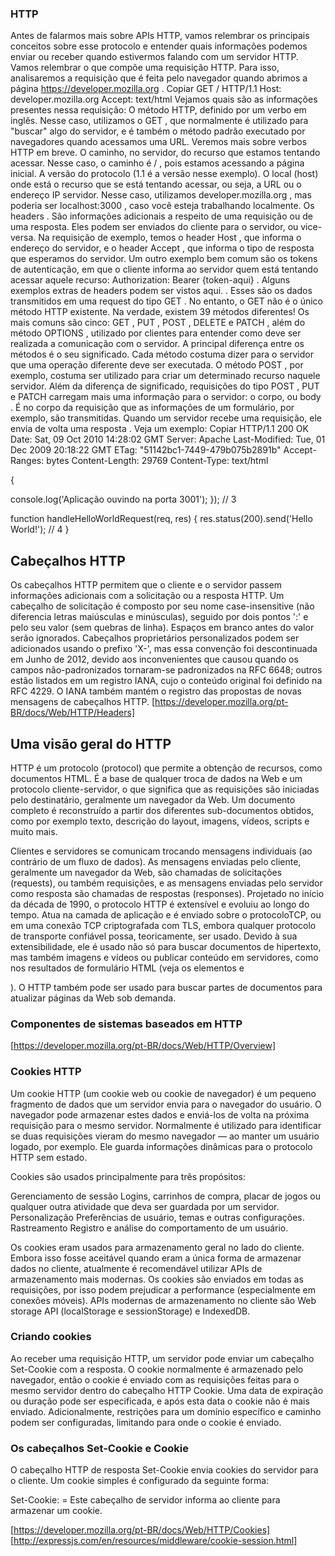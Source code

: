 ### HTTP

Antes de falarmos mais sobre APIs HTTP, vamos relembrar os principais conceitos sobre esse protocolo e entender quais informações podemos enviar ou receber quando estivermos falando com um servidor HTTP.
Vamos relembrar o que compõe uma requisição HTTP. Para isso, analisaremos a requisição que é feita pelo navegador quando abrimos a página https://developer.mozilla.org .
Copiar
GET / HTTP/1.1
Host: developer.mozilla.org
Accept: text/html
Vejamos quais são as informações presentes nessa requisição:
O método HTTP, definido por um verbo em inglês. Nesse caso, utilizamos o GET , que normalmente é utilizado para "buscar" algo do servidor, e é também o método padrão executado por navegadores quando acessamos uma URL. Veremos mais sobre verbos HTTP em breve.
O caminho, no servidor, do recurso que estamos tentando acessar. Nesse caso, o caminho é / , pois estamos acessando a página inicial.
A versão do protocolo (1.1 é a versão nesse exemplo).
O local (host) onde está o recurso que se está tentando acessar, ou seja, a URL ou o endereço IP servidor. Nesse caso, utilizamos developer.mozilla.org , mas poderia ser localhost:3000 , caso você esteja trabalhando localmente.
Os headers . São informações adicionais a respeito de uma requisição ou de uma resposta. Eles podem ser enviados do cliente para o servidor, ou vice-versa. Na requisição de exemplo, temos o header Host , que informa o endereço do servidor, e o header Accept , que informa o tipo de resposta que esperamos do servidor. Um outro exemplo bem comum são os tokens de autenticação, em que o cliente informa ao servidor quem está tentando acessar aquele recurso: Authorization: Bearer {token-aqui} . Alguns exemplos extras de headers podem ser vistos aqui. .
Esses são os dados transmitidos em uma request do tipo GET . No entanto, o GET não é o único método HTTP existente. Na verdade, existem 39 métodos diferentes! Os mais comuns são cinco: GET , PUT , POST , DELETE e PATCH , além do método OPTIONS , utilizado por clientes para entender como deve ser realizada a comunicação com o servidor.
A principal diferença entre os métodos é o seu significado. Cada método costuma dizer para o servidor que uma operação diferente deve ser executada. O método POST , por exemplo, costuma ser utilizado para criar um determinado recurso naquele servidor.
Além da diferença de significado, requisições do tipo POST , PUT e PATCH carregam mais uma informação para o servidor: o corpo, ou body . É no corpo da requisição que as informações de um formulário, por exemplo, são transmitidas.
Quando um servidor recebe uma requisição, ele envia de volta uma resposta . Veja um exemplo:
Copiar
HTTP/1.1 200 OK
Date: Sat, 09 Oct 2010 14:28:02 GMT
Server: Apache
Last-Modified: Tue, 01 Dec 2009 20:18:22 GMT
ETag: "51142bc1-7449-479b075b2891b"
Accept-Ranges: bytes
Content-Length: 29769
Content-Type: text/html

<!DOCTYPE html... (aqui vêm os 29769 bytes da página solicitada)
A composição da resposta é definida por:
A versão do protocolo (1.1 no nosso exemplo).
O código do status, que diz se a requisição foi um sucesso ou não (nesse caso, deu certo, pois recebemos um código 200 ), acompanhado de uma pequena mensagem descritiva ( OK , nesse caso).
Os Headers , no mesmo esquema da requisição. No caso do exemplo acima, o Content-Type diz para o navegador o que ele precisa fazer. No caso do HTML, ele deve renderizar o documento na página.
Um body , que é opcional. Por exemplo, caso você submeta um formulário registrando um pedido em uma loja virtual, no corpo da resposta pode ser retornado o número do pedido ou algo do tipo.
Após a resposta, a conexão com o servidor é fechada ou guardada para futuras requisições (seu navegador faz essa parte por você).
Note que tanto requisições quanto respostas podem ter headers e um body. No entanto, é importante não confundir uma coisa com a outra: o body e os headers da requisição representam a informação que o cliente está enviando para o servidor . Por outro lado, o body e os headers da resposta representam a informação que o servidor está devolvendo para o cliente .

### Códigos de status de respostas HTTP

Os códigos de status das respostas HTTP indicam se uma requisição HTTP foi corretamente concluída. As respostas são agrupadas em cinco classes:

1 - Respostas de informação (100-199),
2 - Respostas de sucesso (200-299),
3 - Redirecionamentos (300-399)
4 - Erros do cliente (400-499)
5 - Erros do servidor (500-599).

  6. Response Status Codes ..........................................47
      6.1. Overview of Status Codes ..................................48
      6.2. Informational 1xx .........................................50
           6.2.1. 100 Continue .......................................50
           6.2.2. 101 Switching Protocols ............................50
      6.3. Successful 2xx ............................................51
           6.3.1. 200 OK .............................................51
           6.3.2. 201 Created ........................................52
           6.3.3. 202 Accepted .......................................52
           6.3.4. 203 Non-Authoritative Information ..................52
           6.3.5. 204 No Content .....................................53
           6.3.6. 205 Reset Content ..................................53
      6.4. Redirection 3xx ...........................................54
           6.4.1. 300 Multiple Choices ...............................55
           6.4.2. 301 Moved Permanently ..............................56
           6.4.3. 302 Found ..........................................56
           6.4.4. 303 See Other ......................................57
           6.4.5. 305 Use Proxy ......................................58
           6.4.6. 306 (Unused) .......................................58
           6.4.7. 307 Temporary Redirect .............................58
      6.5. Client Error 4xx ..........................................58
           6.5.1. 400 Bad Request ....................................58
           6.5.2. 402 Payment Required ...............................59
           6.5.3. 403 Forbidden ......................................59
           6.5.4. 404 Not Found ......................................59
           6.5.5. 405 Method Not Allowed .............................59
           6.5.6. 406 Not Acceptable .................................60
           6.5.7. 408 Request Timeout ................................60
           6.5.8. 409 Conflict .......................................60
           6.5.9. 410 Gone ...........................................60
           6.5.10. 411 Length Required ...............................61
           6.5.11. 413 Payload Too Large .............................61
           6.5.12. 414 URI Too Long ..................................61
           6.5.13. 415 Unsupported Media Type ........................62
           6.5.14. 417 Expectation Failed ............................62
           6.5.15. 426 Upgrade Required ..............................62
      6.6. Server Error 5xx ..........................................62
           6.6.1. 500 Internal Server Error ..........................63
           6.6.2. 501 Not Implemented ................................63
           6.6.3. 502 Bad Gateway ....................................63
           6.6.4. 503 Service Unavailable ............................63
           6.6.5. 504 Gateway Timeout ................................63
           6.6.6. 505 HTTP Version Not Supported .....................64

### API
API é uma sigla para `A`pplication `P`rogramming `I`interface. ou seja , interface de programação de aplicação. isso que dizer que uma api é , basicamente, qualquer coisa que permita a comuunicação, de forma programatica, com uma determinada aplicação.
Um tipo muito comum  de API sao as APIs HTTP, que permitem que código se comuniquem com aplicações através de requisições HTTP. È desse tipo de API que boa parte da web é feita

Elas são extramamente importante nos dias de hoje , em que temos multiplos clients(web, apps mobile, tvs, smartwatches etc) se comunicando com o mesmo servidor! È assim que a nestflix esta sempre sincronizada entre seu celular e seu computador e sua televisão
nos projetos de front-end, voĉe integrou varias APIs com suas aplicações.

### Contextualizando

A partir de agora, você irá criar APIs, que vão receber requisições e devolver dados , passando por validações , regras de negócio , acesso ao banco de dados , etc.
Se compararmos uma aplicação web a um restaurante, o Front-End é a área das mesas , garçons e garçonetes: é onde a comunicação direta com clientes acontece, onde os pedidos são anotados, e também a parte que leva as receitas da cozinha até a mesa das pessoas.
O Back-End, por sua vez, é cozinha . É onde uma pessoa cozinheira, mediante o recebimento de um pedido, vai preparar os ingredientes , montar a receita e devolvê-lo para que uma pessoa atendente apresente esse prato a quem o pediu . É no Back-End que os dados serão filtrados , manipulados e preparados para envio ao Front-end. Esse, por sua vez, se encarrega de apresentá-los a quem fez o pedido.
Ainda na analogia da cozinha, uma API seria o quadro de pedidos que os setores de "Cozinha" e "Atendimento" usam para se comunicar:
Quando o client envia uma requisição para o Back-End , é como se uma pessoa atendente anotasse o pedido em um papel e o colocasse no balcão para ser preparado pela cozinha .
Quando o servidor envia a resposta para a requisição do client , ele mostra essas informações ao usuário via Front-End. É como se a cozinha entregasse o prato que foi pedido para que o atendente o leve para a mesa da pessoa cliente.
Pra ilustrar, a coisa toda funciona como a imagem abaixo:

Imagem que demonstra o panorama de uma aplicação web
Daqui pra frente, vamos focar nos conceitos e na construção das APIs, visto que uma API bem feita, assim como um quadro de pedidos bem organizado, pode ser a chave para uma aplicação (ou um restaurante) bem sucedida. 🧑‍🍳💻

## Express
O express é um framework Node.js criado para facilitar a criação de APIs HTTP com node. Ele nos fornece uma serie de recursos e abstração que facilitam a vida na hora  de decidir quais requisiçoes tratar, como tratalas, quais regras de negocio aplicar afins

O Frameork foi construido pensando em um padrao de contrução de APis Chamado de Rest, que você vai estudar mais a frente. Seu objetivo é nos ajudar a contruir APIs de forma mais facil, essencialmente nos permitindo criar Apis altamente funcionais com metade do trabalho  que teriamos para fazer isso na mão

existe outras ferramentas semelhantes no mercado, mas o Express é largamente adotado na comunidade hoje, e dois so motivos sâo:
- ele foi lançado no final de 2010, ou seja é um framework maduro e testadoi em batalha
- ele é um "unopinionated frameork"(frameorwk sem opinião). isso significa que ele não impões um padrão de desenvolvimento na hora de escrever o codigo

Hoje, o Express faz parte da Node.js Foundation . Isso demonstra o quão relevante ele é para a comunidade.
### exemplo em express

const express = require('express');

const app = express(); // 1

app.get('/hello', handleHelloWorldRequest); // 2

app.listen(3001, () => {
  console.log('Aplicação ouvindo na porta 3001');
}); // 3

function handleHelloWorldRequest(req, res) {
  res.status(200).send('Hello World!'); // 4
}

## Cabeçalhos HTTP

Os cabeçalhos HTTP permitem que o cliente e o servidor passem informações adicionais com a solicitação ou a resposta HTTP. Um cabeçalho de solicitação é composto por seu nome case-insensitive (não diferencia letras maiúsculas e minúsculas), seguido por dois pontos ':' e pelo seu valor (sem quebras de linha).  Espaços em branco antes do valor serão ignorados.
Cabeçalhos proprietários personalizados podem ser adicionados usando o prefixo 'X-', mas essa convenção foi descontinuada em Junho de 2012, devido aos inconvenientes que causou quando os campos não-padronizados tornaram-se padronizados na RFC 6648; outros estão listados em um registro IANA, cujo o conteúdo original foi definido na RFC 4229. O IANA também mantém o registro das propostas de novas mensagens de cabeçalhos HTTP.
[https://developer.mozilla.org/pt-BR/docs/Web/HTTP/Headers]

## Uma visão geral do HTTP
HTTP é um protocolo (protocol) que permite a obtenção de recursos, como documentos HTML. É a base de qualquer troca de dados na Web e um protocolo cliente-servidor, o que significa que as requisições são iniciadas pelo destinatário, geralmente um navegador da Web. Um documento completo é reconstruído a partir dos diferentes sub-documentos obtidos, como por exemplo texto, descrição do layout, imagens, vídeos, scripts e muito mais.

Clientes e servidores se comunicam trocando mensagens individuais (ao contrário de um fluxo de dados). As mensagens enviadas pelo cliente, geralmente um navegador da Web, são chamadas de solicitações (requests), ou também requisições, e as mensagens enviadas pelo servidor como resposta são chamadas de respostas (responses).
Projetado no início da década de 1990, o protocolo HTTP é extensível e evoluiu ao longo do tempo. Atua na camada de aplicação e é enviado sobre o protocoloTCP, ou em uma conexão TCP criptografada com TLS, embora qualquer protocolo de transporte confiável possa, teoricamente, ser usado. Devido à sua extensibilidade, ele é usado não só para buscar documentos de hipertexto, mas também imagens e vídeos ou publicar conteúdo em servidores, como nos resultados de formulário HTML (veja os elementos <html> e <form>). O HTTP também pode ser usado para buscar partes de documentos para atualizar páginas da Web sob demanda.

### Componentes de sistemas baseados em HTTP
[https://developer.mozilla.org/pt-BR/docs/Web/HTTP/Overview]

### Cookies HTTP
Um cookie HTTP (um cookie web ou cookie de navegador) é um pequeno fragmento de dados que um servidor envia para o navegador do usuário. O navegador pode armazenar estes dados e enviá-los de volta na próxima requisição para o mesmo servidor. Normalmente é utilizado para identificar se duas requisições vieram do mesmo navegador — ao manter um usuário logado, por exemplo. Ele guarda informações dinâmicas para o protocolo HTTP sem estado.

Cookies são usados principalmente para três propósitos:

Gerenciamento de sessão
Logins, carrinhos de compra, placar de jogos ou qualquer outra atividade que deva ser guardada por um servidor.
Personalização
Preferências de usuário, temas e outras configurações.
Rastreamento
Registro e análise do comportamento de um usuário.

Os cookies eram usados para armazenamento geral no lado do cliente. Embora isso fosse aceitável quando eram a única forma de armazenar dados no cliente, atualmente é recomendável utilizar APIs de armazenamento mais modernas. Os cookies são enviados em todas as requisições, por isso podem prejudicar a performance (especialmente em conexões móveis).  APIs modernas de armazenamento no cliente são Web storage API (localStorage e sessionStorage) e IndexedDB.

### Criando cookies
Ao receber uma requisição HTTP, um servidor pode enviar um cabeçalho Set-Cookie com a resposta. O  cookie normalmente é armazenado pelo navegador, então o cookie é enviado  com as requisições feitas para o mesmo servidor dentro  do cabeçalho HTTP Cookie. Uma data de expiração ou duração pode ser especificada, e após esta data o cookie não é mais enviado. Adicionalmente, restrições para um domínio específico e caminho podem ser configuradas, limitando para onde o cookie é enviado.

### Os cabeçalhos Set-Cookie e Cookie
O cabeçalho HTTP de resposta Set-Cookie envia cookies do servidor para o cliente. Um cookie simples é configurado da seguinte forma:

Set-Cookie: <cookie-name>=<cookie-value>
Este cabeçalho de servidor informa ao cliente para armazenar um cookie.

[https://developer.mozilla.org/pt-BR/docs/Web/HTTP/Cookies]
[http://expressjs.com/en/resources/middleware/cookie-session.html]